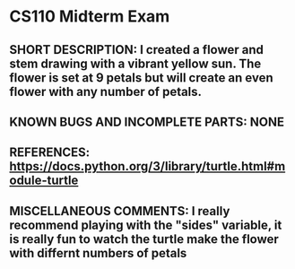 # CS110 Midterm Exam

## SHORT DESCRIPTION: I created a flower and stem drawing with a vibrant yellow sun. The flower is set at 9 petals but will create an even flower with any number of petals. 
## KNOWN BUGS AND INCOMPLETE PARTS: NONE

## REFERENCES: https://docs.python.org/3/library/turtle.html#module-turtle
## MISCELLANEOUS COMMENTS: I really recommend playing with the "sides" variable, it is really fun to watch the turtle make the flower with differnt numbers of petals 